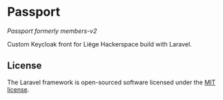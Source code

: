 # Passport
*Passport formerly members-v2*

Custom Keycloak front for Liège Hackerspace build with Laravel.

## License

The Laravel framework is open-sourced software licensed under the [MIT license](https://opensource.org/licenses/MIT).
